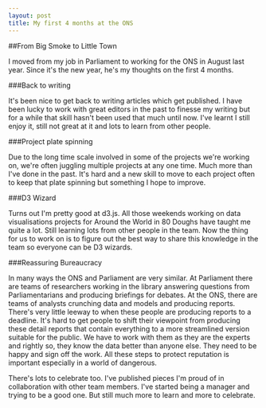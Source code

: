 ```yaml
---
layout: post
title: My first 4 months at the ONS
---
```


##From Big Smoke to Little Town

I moved from my job in Parliament to working for the ONS in August last year. Since it's the new year, he's my thoughts on the first 4 months. 

###Back to writing

It's been nice to get back to writing articles which get published. I have been lucky to work with great editors in the past to finesse my writing but for a while that skill hasn't been used that much until now. I've learnt I still enjoy it, still not great at it and lots to learn from other people. 

###Project plate spinning

Due to the long time scale involved in some of the projects we're working on, we're often juggling multiple projects at any one time. Much more than I've done in the past. It's hard and a new skill to move to each project often to keep that plate spinning but something I hope to improve. 

###D3 Wizard

Turns out I'm pretty good at d3.js. All those weekends working on data visualisations projects for Around the World in 80 Doughs have taught me quite a lot. Still learning lots from other people in the team. Now the thing for us to work on is to figure out the best way to share this knowledge in the team so everyone can be D3 wizards.

###Reassuring Bureaucracy  

In many ways the ONS and Parliament are very similar. At Parliament there are teams of researchers working in the library answering questions from Parliamentarians and producing briefings for debates. At the ONS, there are teams of analysts crunching data and models and producing reports. There's very little leeway to when these people are producing reports to a deadline. It's hard to get people to shift their viewpoint from producing these detail reports that contain everything to a more streamlined version suitable for the public. We have to work with them as they are the experts and rightly so, they know the data better than anyone else. They need to be happy and sign off the work. All these steps to protect reputation is important especially in a world of dangerous.



There's lots to celebrate too. I've published pieces I'm proud of in collaboration with other team members. I've started  being a manager and trying to be a good one. But still much more to learn and more to celebrate. 